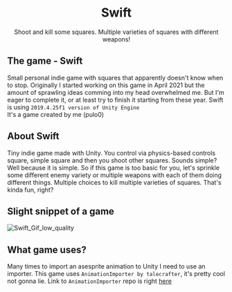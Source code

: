 <h1 align="center">Swift</h1>
<p align="center">Shoot and kill some squares. Multiple varieties of squares with different weapons!</p>

## The game - Swift
Small personal indie game with squares that apparently doesn't know when to stop. Originally I started working on this game in April 2021 but the amount of sprawling ideas comming into my head overwhelmed me. But I'm eager to complete it, or at least try to finish it starting from these year. Swift is using `2019.4.25f1 version of Unity Engine`
<br> It's a game created by me (pulo0)

## About Swift
Tiny indie game made with Unity. You control via physics-based controls square, simple square and then you shoot other squares. Sounds simple? Well because it is simple. So if this game is too basic for you, let's sprinkle some different enemy variety or multiple weapons with each of them doing different things. Multiple choices to kill multiple varieties of squares. That's kinda fun, right?

## Slight snippet of a game
![Swift_Gif_low_quality](https://user-images.githubusercontent.com/82182605/235536924-5df01382-7716-47f5-a4c3-158ace1a28a2.gif)

## What game uses?
Many times to import an asesprite animation to Unity I need to use an importer. This game uses `AnimationImporter by talecrafter`, it's pretty cool not gonna lie. Link to `AnimationImporter` repo is right [here](https://github.com/talecrafter/AnimationImporter)
